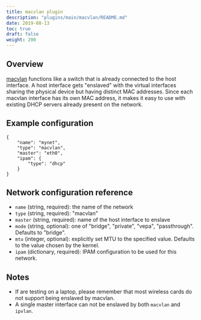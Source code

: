 ```yaml
---
title: macvlan plugin
description: "plugins/main/macvlan/README.md"
date: 2019-08-13
toc: true
draft: false
weight: 200
---
```


## Overview

[macvlan](http://backreference.org/2014/03/20/some-notes-on-macvlanmacvtap/) functions like a switch that is already connected to the host interface.
A host interface gets "enslaved" with the virtual interfaces sharing the physical device but having distinct MAC addresses.
Since each macvlan interface has its own MAC address, it makes it easy to use with existing DHCP servers already present on the network.

## Example configuration

```
{
	"name": "mynet",
	"type": "macvlan",
	"master": "eth0",
	"ipam": {
		"type": "dhcp"
	}
}
```

## Network configuration reference

* `name` (string, required): the name of the network
* `type` (string, required): "macvlan"
* `master` (string, required): name of the host interface to enslave
* `mode` (string, optional): one of "bridge", "private", "vepa", "passthrough". Defaults to "bridge".
* `mtu` (integer, optional): explicitly set MTU to the specified value. Defaults to the value chosen by the kernel.
* `ipam` (dictionary, required): IPAM configuration to be used for this network.

## Notes

* If are testing on a laptop, please remember that most wireless cards do not support being enslaved by macvlan.
* A single master interface can not be enslaved by both `macvlan` and `ipvlan`.

